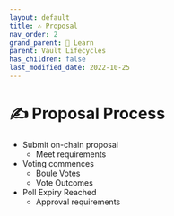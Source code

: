 ```yaml
---
layout: default
title: ✍️ Proposal
nav_order: 2
grand_parent: 📓 Learn
parent: Vault Lifecycles
has_children: false
last_modified_date: 2022-10-25
---
```


# ✍️ Proposal Process
* Submit on-chain proposal
	* Meet requirements
* Voting commences
	* Boule Votes
	* Vote Outcomes
* Poll Expiry Reached
	* Approval requirements